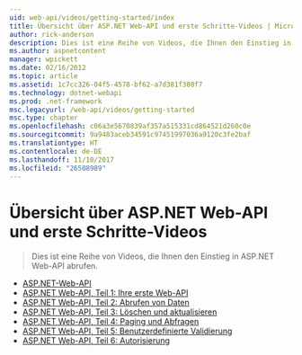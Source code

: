 ```yaml
---
uid: web-api/videos/getting-started/index
title: Übersicht über ASP.NET Web-API und erste Schritte-Videos | Microsoft Docs
author: rick-anderson
description: Dies ist eine Reihe von Videos, die Ihnen den Einstieg in ASP.NET Web-API abrufen.
ms.author: aspnetcontent
manager: wpickett
ms.date: 02/16/2012
ms.topic: article
ms.assetid: 1c7cc326-04f5-4578-bf62-a7d381f380f7
ms.technology: dotnet-webapi
ms.prod: .net-framework
msc.legacyurl: /web-api/videos/getting-started
msc.type: chapter
ms.openlocfilehash: c06a3e5670839af357a515331cd864521d260c0e
ms.sourcegitcommit: 9a9483aceb34591c97451997036a9120c3fe2baf
ms.translationtype: HT
ms.contentlocale: de-DE
ms.lasthandoff: 11/10/2017
ms.locfileid: "26508989"
---
```

<a name="aspnet-web-api-overview-and-getting-started-videos"></a>Übersicht über ASP.NET Web-API und erste Schritte-Videos
====================
> Dies ist eine Reihe von Videos, die Ihnen den Einstieg in ASP.NET Web-API abrufen.


- [ASP.NET-Web-API](aspnet-web-api.md)
- [ASP.NET Web-API, Teil 1: Ihre erste Web-API](your-first-web-api.md)
- [ASP.NET Web-API, Teil 2: Abrufen von Daten](getting-data.md)
- [ASP.NET Web-API, Teil 3: Löschen und aktualisieren](delete-and-update.md)
- [ASP.NET Web-API, Teil 4: Paging und Abfragen](paging-and-querying.md)
- [ASP.NET Web-API, Teil 5: Benutzerdefinierte Validierung](custom-validation.md)
- [ASP.NET Web-API, Teil 6: Autorisierung](authorization.md)

